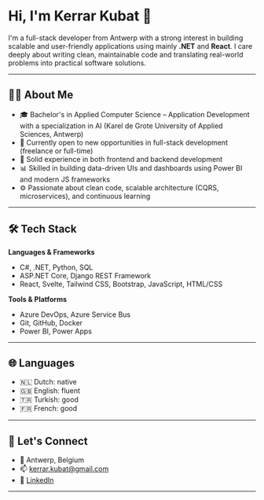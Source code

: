 # Hi, I'm Kerrar Kubat 👋

I'm a full-stack developer from Antwerp with a strong interest in building scalable and user-friendly applications using mainly **.NET** and **React**. I care deeply about writing clean, maintainable code and translating real-world problems into practical software solutions.

---

## 👨‍💻 About Me

- 🎓 Bachelor's in Applied Computer Science – Application Development with a specialization in AI (Karel de Grote University of Applied Sciences, Antwerp)
- 🚀 Currently open to new opportunities in full-stack development (freelance or full-time)
- 🧠 Solid experience in both frontend and backend development
- 📊 Skilled in building data-driven UIs and dashboards using Power BI and modern JS frameworks
- ⚙️ Passionate about clean code, scalable architecture (CQRS, microservices), and continuous learning

---

## 🛠️ Tech Stack

**Languages & Frameworks**
- C#, .NET, Python, SQL
- ASP.NET Core, Django REST Framework
- React, Svelte, Tailwind CSS, Bootstrap, JavaScript, HTML/CSS

**Tools & Platforms**
- Azure DevOps, Azure Service Bus
- Git, GitHub, Docker
- Power BI, Power Apps

---

## 🌐 Languages

- 🇳🇱 Dutch: native
- 🇬🇧 English: fluent
- 🇹🇷 Turkish: good
- 🇫🇷 French: good

---

## 🤝 Let's Connect

- 📍 Antwerp, Belgium
- 📫 [kerrar.kubat@gmail.com](mailto:kerrar.kubat@gmail.com)
- 🔗 [LinkedIn](https://www.linkedin.com/in/kerrar-kubat-64347a201)

---
